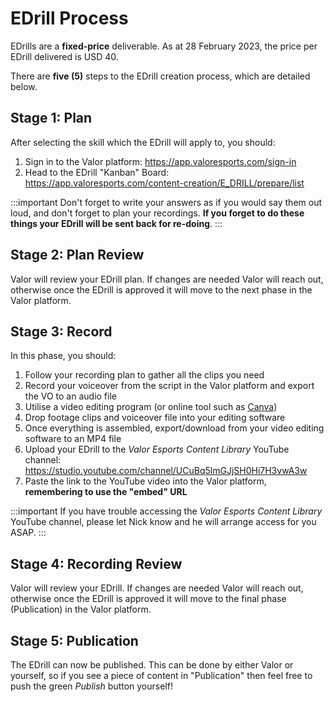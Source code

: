 # EDrill Process

EDrills are a **fixed-price** deliverable. As at 28 February 2023, the price per EDrill delivered is USD 40.

There are **five (5)** steps to the EDrill creation process, which are detailed below.

## Stage 1: Plan

After selecting the skill which the EDrill will apply to, you should:

1. Sign in to the Valor platform: https://app.valoresports.com/sign-in
2. Head to the EDrill "Kanban" Board: https://app.valoresports.com/content-creation/E_DRILL/prepare/list

:::important
Don't forget to write your answers as if you would say them out loud, and don't forget to plan your recordings. **If you forget to do these things your EDrill will be sent back for re-doing**.
:::

## Stage 2: Plan Review

Valor will review your EDrill plan. If changes are needed Valor will reach out, otherwise once the EDrill is approved it will move to the next phase in the Valor platform.

## Stage 3: Record

In this phase, you should:

1. Follow your recording plan to gather all the clips you need
2. Record your voiceover from the script in the Valor platform and export the VO to an audio file
3. Utilise a video editing program (or online tool such as [Canva](https://www.canva.com/))
4. Drop footage clips and voiceover file into your editing software
6. Once everything is assembled, export/download from your video editing software to an MP4 file
7. Upload your EDrill to the _Valor Esports Content Library_ YouTube channel: https://studio.youtube.com/channel/UCuBq5lmGJjSH0Hi7H3vwA3w
8. Paste the link to the YouTube video into the Valor platform, **remembering to use the "embed" URL**

:::important
If you have trouble accessing the _Valor Esports Content Library_ YouTube channel, please let Nick know and he will arrange access for you ASAP.
:::

## Stage 4: Recording Review

Valor will review your EDrill. If changes are needed Valor will reach out, otherwise once the EDrill is approved it will move to the final phase (Publication) in the Valor platform.

## Stage 5: Publication

The EDrill can now be published. This can be done by either Valor or yourself, so if you see a piece of content in "Publication" then feel free to push the green _Publish_ button yourself!
